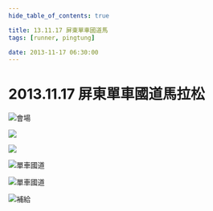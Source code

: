```yaml
---
hide_table_of_contents: true

title: 13.11.17 屏東單車國道馬
tags: [runner, pingtung]

date: 2013-11-17 06:30:00
---
```


2013.11.17 屏東單車國道馬拉松
=========================

![會場](https://lh3.googleusercontent.com/-wDEqs2OcLi4/Uw8iXo8kgmI/AAAAAAAADP4/kayJdYZN53Q/w1326-h884-no/131117_0522-798.jpg)

![](https://lh6.googleusercontent.com/-fSesOcNTYn0/Uw8igkvfV7I/AAAAAAAADQM/napFALImvuE/w1326-h884-no/131117_0601-800.jpg)

![](https://lh5.googleusercontent.com/-i97d4KAUbPA/Uw8ijRwL5_I/AAAAAAAADQc/8ClwUWYbOCU/w1326-h884-no/131117_0607-805.jpg)

![單車國道](https://lh3.googleusercontent.com/-pNNTUXDyELE/Uw8ijF4U0DI/AAAAAAAADQY/TgYwobguNUk/w1326-h884-no/131117_0750-810.jpg)

![單車國道](https://lh4.googleusercontent.com/-NBfl3g2VLGI/Uw8iv-yG4gI/AAAAAAAADQk/YJV3EHOnIG0/w1326-h884-no/131117_0758-816.jpg)

![補給](https://lh5.googleusercontent.com/-5p4cV7J2FMU/Uw8i1jW-KKI/AAAAAAAADQ8/cS7PJscmudw/w589-h884-no/131117_0914-819.jpg)
